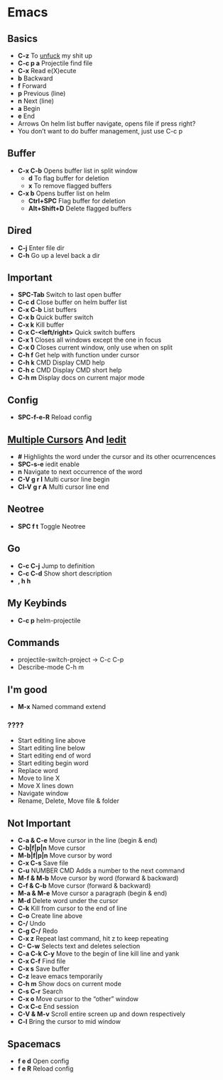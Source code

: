# Emacs

## Basics

- **C-z** To [unfuck](https://www.reddit.com/r/spacemacs/comments/80zslm/escape_key_doesnt_always_let_me_exit_insert_mode/) my shit up
- **C-c p a** Projectile find file
- **C-x** Read e(X)ecute
- **b** Backward
- **f** Forward
- **p** Previous (line)
- **n** Next (line)
- **a** Begin
- **e** End
- Arrows On helm list buffer navigate, opens file if press right?
- You don’t want to do buffer management, just use C-c p

## Buffer

- **C-x C-b** Opens buffer list in split window
  - **d** To flag buffer for deletion
  - **x** To remove flagged buffers
- **C-x b** Opens buffer list on helm
  - **Ctrl+SPC** Flag buffer for deletion
  - **Alt+Shift+D** Delete flagged buffers

## Dired

- **C-j** Enter file dir
- **C-h** Go up a level back a dir

## Important

- **SPC-Tab** Switch to last open buffer
- **C-c d** Close buffer on helm buffer list
- **C-x C-b** List buffers
- **C-x b** Quick buffer switch
- **C-x k** Kill buffer
- **C-x C-<left/right>** Quick switch buffers
- **C-x 1** Closes all windows except the one in focus
- **C-x 0** Closes current window, only use when on split
- **C-h f** Get help with function under cursor
- **C-h k** CMD Display CMD help
- **C-h c** CMD Display CMD short help
- **C-h m** Display docs on current major mode

## Config

- **SPC-f-e-R** Reload config

## [Multiple Cursors](https://github.com/syl20bnr/spacemacs/tree/develop/layers/%2Bmisc/multiple-cursors)  And [Iedit](https://github.com/syl20bnr/evil-iedit-state)

- **#** Highlights the word under the cursor and its other ocurrencences
- **SPC-s-e** iedit enable
- **n** Navigate to next occurrence of the word
- **C-V g r I** Multi cursor line begin
- **Cl-V g r A** Multi cursor line end

## Neotree

- **SPC f t** Toggle Neotree

## Go

- **C-c C-j** Jump to definition
- **C-c C-d** Show short description
- **, h h** <godoc-at-point>

## My Keybinds

- **C-c p** helm-projectile

## Commands

- projectile-switch-project -> C-c C-p
- Describe-mode C-h m

## I'm good

- **M-x** Named command extend

### ????

- Start editing line above
- Start editing line below
- Start editing end of word
- Start editing begin word
- Replace word
- Move to line X
- Move X lines down
- Navigate window
- Rename, Delete, Move file & folder

## Not Important

- **C-a & C-e** Move cursor in the line (begin & end)
- **C-b|f|p|n** Move cursor
- **M-b|f|p|n** Move cursor by word
- **C-x C-s** Save file
- **C-u** NUMBER CMD Adds a number to the next command
- **M-f & M-b** Move cursor by word (forward & backward)
- **C-f & C-b** Move cursor (forward & backward)
- **M-a & M-e** Move cursor a paragraph (begin & end)
- **M-d** Delete word under the cursor
- **C-k** Kill from cursor to the end of line
- **C-o** Create line above
- **C-/** Undo
- **C-g C-/** Redo
- **C-x z** Repeat last command, hit z to keep repeating
- **C-<spc> C-w** Selects text and deletes selection
- **C-a C-k C-y** Move to the begin of line kill line and yank
- **C-x C-f** Find file
- **C-x s** Save buffer
- **C-z** leave emacs temporarily
- **C-h m** Show docs on current mode
- **C-s C-r** Search
- **C-x o** Move cursor to the “other” window
- **C-x C-c** End session
- **C-V & M-v** Scroll entire screen up and down respectively
- **C-l** Bring the cursor to mid window

## Spacemacs

- **<SPC> f e d** Open config
- **<SPC> f e R** Reload config
